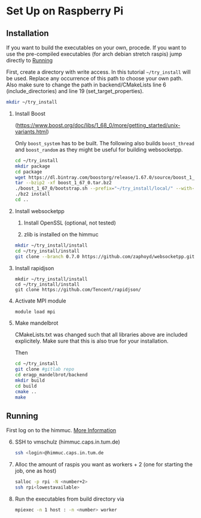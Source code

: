 # Set Up on Raspberry Pi

## Installation

If you want to build the executables on your own, procede. If you want to use the pre-compiled executables (for arch debian stretch raspis) jump directly to [Running](#running)

First, create a directory with write access. In this tutorial `~/try_install` will be used. Replace any occurrence of this path to choose your own path. Also make sure to change the path in backend/CMakeLists line 6 (include_directories) and line 19 (set_target_properties).

```bash
mkdir ~/try_install
```

1. Install Boost 

    (https://www.boost.org/doc/libs/1_68_0/more/getting_started/unix-variants.html)

    Only `boost_system` has to be built. The following also builds `boost_thread` and `boost_random` as they might be useful for building websocketpp.

    ```bash
    cd ~/try_install
    mkdir package
    cd package
    wget https://dl.bintray.com/boostorg/release/1.67.0/source/boost_1_67_0.tar.bz2
    tar --bzip2 -xf boost_1_67_0.tar.bz2
    ./boost_1_67_0/bootstrap.sh --prefix="~/try_install/local/" --with-libraries=system,thread,random
    ./bz2 install
    cd ..
    ```

2. Install websocketpp

    1. Install OpenSSL (optional, not tested)

    2. zlib is installed on the himmuc

    ```bash
    mkdir ~/try_install/install
    cd ~/try_install/install
    git clone --branch 0.7.0 https://github.com/zaphoyd/websocketpp.git websocketpp --depth 1
    ```

3. Install rapidjson

    ```
    mkdir ~/try_install/install
    cd ~/try_install/install
    git clone https://github.com/Tencent/rapidjson/
    ```

4. Activate MPI module

    ```bash
    module load mpi
    ```


5. Make mandelbrot

    CMakeLists.txt was changed such that all libraries above are included explicitely. Make sure that this is also true for your installation.

    Then
    ```bash
    cd ~/try_install
    git clone #gitlab repo
    cd eragp_mandelbrot/backend
    mkdir build
    cd build
    cmake ..
    make
    ```
## Running

First log on to the himmuc. [More Information](http://www.caps.in.tum.de/hw/himmuc/quick-start/)

6. SSH to vmschulz (himmuc.caps.in.tum.de)

   ```bash
   ssh <login>@himmuc.caps.in.tum.de
   ```

7. Alloc the amount of raspis you want as workers + 2 (one for starting the job, one as host)
    
    ```bash
    salloc -p rpi -N <number+2>
    ssh rpi<lowestavailable>
    ```

7. Run the executables from build directory via

    ```bash
    mpiexec -n 1 host : -n <number> worker
    ```